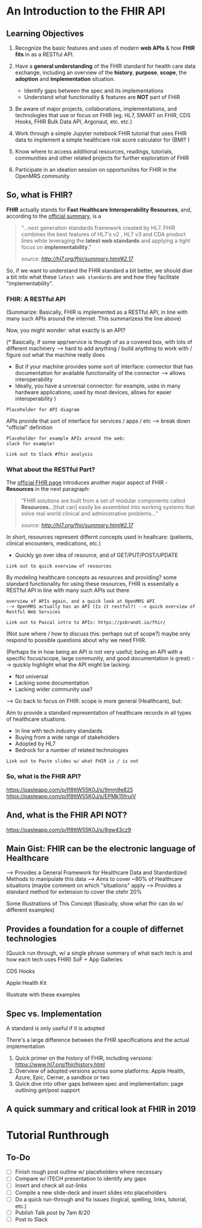 # An Introduction to the FHIR API

## Learning Objectives

1. Recognize the basic features and uses of modern **web APIs** & how **FHIR fits** in as a RESTful API.

2. Have a **general understanding** of the FHIR standard for health care data exchange, including an overview of the **history**, **purpose**, **scope**, the **adoption** and **implementation** situation.
    * Identify gaps between the spec and its implementations
    * Understand what functionality & features are **NOT** part of FHIR

3. Be aware of major projects, collaborations, implementations, and technologies that use or focus on FHIR (eg. HL7, SMART on FHIR, CDS Hooks, FHIR Bulk Data API, Argonaut,  etc. etc.)

4. Work through a simple Jupyter notebook FHIR tutorial that uses FHIR data to implement a simple healthcare risk score calculator for (BMI? )

5. Know where to access additional resources, readings, tutorials, communities and other related projects for further exploration of FHIR

6. Participate in an ideation session on opportuniites for FHIR in the OpenMRS community


## So, what is FHIR?

**FHIR** actually stands for **Fast** **Healthcare** **Interoperability** **Resources**, and, according to the [official summary](http://hl7.org/fhir/summary.html#2.17), is a

> "...next generation standards framework created by HL7. FHIR combines the best features of HL7's v2 , HL7 v3  and CDA  product lines while leveraging the **latest web standards** and applying a tight focus on **implementability**."
> 
>*source: http://hl7.org/fhir/summary.html#2.17*

So, if we want to understand the FHIR standard a bit better, we should dive a bit into what these `latest web standards` are and how they facilitate "implementability".

### FHIR: A RESTful API
(Summarize: Basically, FHIR is implemented as a RESTful API, in line with many such APIs around the internet. This summarizess the line above)

Now, you might wonder: what exactly is an API?

(* Basically, if some app/service is though of as a covered box, with lots of different machinery --> hard to add anything / build anything to work with / figure out what the machine really does
* But if your machine provides some sort of interface: connector that has documentation for available functionality of the connector --> allows interoperability
* Ideally, you have a universal connector: for example, usbs in many hardware applications; used by most devices, allows for easier interoperability
)

```
Placeholder for API diagram
```


APIs provide that sort of interface for services / apps / etc --> break down "official" definition

```
Placeholder for example APIs around the web: 
slack for example!
```

```
Link out to Slack #fhir analysis
```

### What about the RESTful Part?

The [official FHIR page](http://hl7.org/fhir/summary.html#2.17) introduces another major aspect of FHIR - **Resources** in the next paragraph:

> "FHIR solutions are built from a set of modular components called **Resources**...[that can] easily be assembled into working systems that solve real world clinical and administrative problems..."
> 
> *source: http://hl7.org/fhir/summary.html#2.17*

In short, resources represent differnt concepts used in healtcare: (patients, clinical encounters, medications, etc.)

- Quickly go over idea of resource, and of GET/PUT/POST/UPDATE

```
Link out to quick overview of resources
```

By modeling healthcare concepts as resources and providing? some standard functionality for using these resources, FHIR is essenitally a RESTful API in line with many such APIs out there

```
overview of APIs again, and a quick look at OpenMRS API
--> OpenMRS actually has an API (Is it restful?) --> quick overview of Restful Web Services
```

```
Link out to Pascal intro to APIs: https://psbrandt.io/fhir/
```

(Not sure where / how to discuss this: perhaps out of scope?) maybe only respond to possible questions about why we need FHIR.

(Perhaps tie in how being an API is not very useful; being an API with a specific focus/scope, large community, and good documentation is great)
--> quickly highlight what the API might be lacking: 
- Not universal
- Lacking some documentation
- Lacking wider community use?


--> Go back to focus on FHIR:
scope is more general (Healthcare),
but:

Aim to provide a standard representation of healthcare records in all types of healthcare situations.

* In line with tech industry standards
* Buying from a wide range of stakeholders
* Adopted by HL7
* Bedrock for a number of related technologies

```
Link out to Paste slides w/ what FHIR is / is not
```

### So, what is the FHIR API?
https://pasteapp.com/p/If8ttW55K0J/s/9mm9e825
https://pasteapp.com/p/If8ttW55K0J/s/EPMk15fruiV

## And, what is the FHIR API NOT?
https://pasteapp.com/p/If8ttW55K0J/s/8gw43cz9

## Main Gist: FHIR can be the electronic language of Healthcare 

--> Provides a General Framework for Healthcare Data and Standardized Methods to manipulate this data
--> Aims to cover ~80% of Healthcare situations (maybe comment on which "situations" apply
--> Provides a standard method for extension to cover the otehr 20%
  
Some Illustrations of This Concept
(Basically, show what fhir can do w/ different examples)

## Provides a foundation for a couple of differnet technologies
(Quuick run through, w/ a single phrase summary of what each tech is and how each tech uses FHIR)
SoF + App Galleries

CDS Hooks

Apple Health Kit

Illustrate with these examples

## Spec vs. Implementation

A standard is only useful if it is adopted

There's a large difference between the FHIR specifications and the actual implementation

1. Quick primer on the history of FHIR, including versions: https://www.hl7.org/fhir/history.html
2. Overview of adopted versions across some platforms: Apple Health, Azure, Epic, Cerner, a sandbox or two
3. Quick dive into other gaps between spec and implementation: page outlining get/post support

## A quick summary and critical look at FHIR in 2019

# Tutorial Runthrough

## To-Do
- [ ] Finish rough post outline w/ placeholders where necessary 
- [ ] Compare w/ ITECH presentation to identify any gaps
- [ ] Insert and check all out-links
- [ ] Compile a new slide-deck and insert slides into placeholders
- [ ] Do a quick run-through and fix issues (logical, spelling, links, tutorial, etc.)
- [ ] Publish Talk post by 7am 8/20
- [ ] Post to Slack
